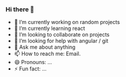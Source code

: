 ### Hi there 👋

- 🔭 I’m currently working on random projects
- 🌱 I’m currently learning react
- 👯 I’m looking to collaborate on projects
- 🤔 I’m looking for help with angular / git
- 💬 Ask me about anything
- 📫 How to reach me: Email.
- 😄 Pronouns: ...
- ⚡ Fun fact: ...

<!--
**Muhammad-Taha12/Muhammad-Taha12** is a ✨ _special_ ✨ repository because its `README.md` (this file) appears on your GitHub profile.

Here are some ideas to get you started:

- 🔭 I’m currently working on ...
- 🌱 I’m currently learning ...
- 👯 I’m looking to collaborate on ...
- 🤔 I’m looking for help with ...
- 💬 Ask me about ...
- 📫 How to reach me: ...
- 😄 Pronouns: ...
- ⚡ Fun fact: ...
-->
